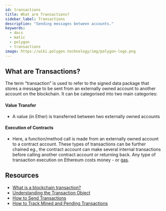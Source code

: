 ```yaml
---
id: transactions
title: What are Transactions?
sidebar_label: Transactions
description: "Sending messages between accounts."
keywords:
  - docs
  - matic
  - polygon
  - transactions
image: https://wiki.polygon.technology/img/polygon-logo.png
---
```


## What are Transactions?

The term “transaction” is used to refer to the signed data package that stores a message to be sent from an externally owned account to another account on the blockchain. It can be categorised into two main categories:

#### **Value Transfer**

- A value (in Ether) is transferred between two externally owned accounts

#### Execution of Contracts

- Here, a function/method call is made from an externally owned account to a contract account. These types of transactions can be further chained eg., the contract account can make several internal transactions before calling another contract account or returning back.
Any type of transaction execution on Ethereum costs money - or [gas](/docs/home/blockchain-basics/gas).

## Resources

- [What is a blockchain transaction?](https://coincentral.com/what-is-a-blockchain-transaction-anyway/)
- [Understanding the Transaction Object](https://docs.alchemy.com/docs/understanding-the-transaction-object-on-ethereum)
- [How to Send Transactions](https://docs.alchemy.com/docs/how-to-send-transactions-on-ethereum)
- [How to Track Mined and Pending Transactions](https://docs.alchemy.com/docs/how-to-track-mined-and-pending-ethereum-transactions)
